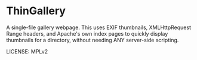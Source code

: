 ThinGallery
===========

A single-file gallery webpage. This uses EXIF thumbnails, XMLHttpRequest Range headers, 
and Apache's own index pages to quickly display thumbnails for a directory, without 
needing ANY server-side scripting.

LICENSE: MPLv2
